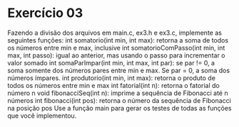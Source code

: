 # Exercício 03

Fazendo a divisão dos arquivos em main.c, ex3.h e ex3.c, implemente as seguintes funções: int somatorio(int min, int max): 
retorna a soma de todos os números entre min e max, inclusive int somatorioComPasso(int min, int max, int passo): igual ao anterior, 
mas usando o passo para incrementar o valor somado int somaParImpar(int min, int max, int par): se par != 0, a soma somente dos números pares entre min e max. 
Se par = 0, a soma dos números ímpares. int produtorio(int min, int max): retorna o produto de todos os números entre min e max int fatorial(int n): 
retorna o fatorial do número n void fibonacciSeq(int n): imprime a sequência de Fibonacci até n números int fibonacci(int pos): 
retorna o número da sequência de Fibonacci na posição pos Use a função main para gerar os testes de todas as funções que você implementou.
